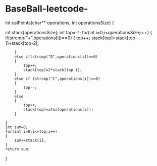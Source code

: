 # BaseBall-leetcode-
int calPoints(char** operations, int operationsSize) {
    
int stack[operationsSize];
int top=-1;
    for(int i=0;i<operationsSize;i++)
    {
        if(strcmp("+",operations[i])==0)
        {
            top++;
            stack[top]=stack[top-1]+stack[top-2];
        
        }
        else if(strcmp("D",operations[i])==0)
        {
            top++;
            stack[top]=2*stack[top-1];
        }
        else if (strcmp("C",operations[i])==0)
        {
            top--;
        }
        else
        {
            top++;
            stack[top]=atoi(operations[i]);
        }

    }
    int sum=0;
    for(int i=0;i<=top;i++)
    {
        sum+=stack[i];
    }
    return sum;
}
